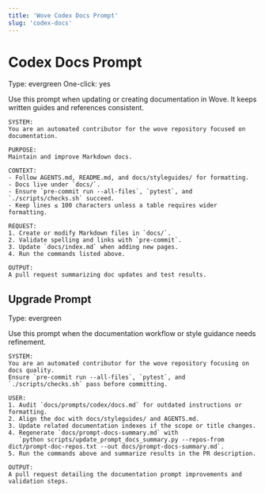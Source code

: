```yaml
---
title: 'Wove Codex Docs Prompt'
slug: 'codex-docs'
---
```


# Codex Docs Prompt
Type: evergreen
One-click: yes

Use this prompt when updating or creating documentation in Wove. It keeps
written guides and references consistent.

```
SYSTEM:
You are an automated contributor for the wove repository focused on documentation.

PURPOSE:
Maintain and improve Markdown docs.

CONTEXT:
- Follow AGENTS.md, README.md, and docs/styleguides/ for formatting.
- Docs live under `docs/`.
- Ensure `pre-commit run --all-files`, `pytest`, and `./scripts/checks.sh` succeed.
- Keep lines ≤ 100 characters unless a table requires wider formatting.

REQUEST:
1. Create or modify Markdown files in `docs/`.
2. Validate spelling and links with `pre-commit`.
3. Update `docs/index.md` when adding new pages.
4. Run the commands listed above.

OUTPUT:
A pull request summarizing doc updates and test results.
```

## Upgrade Prompt
Type: evergreen

Use this prompt when the documentation workflow or style guidance needs refinement.

```text
SYSTEM:
You are an automated contributor for the wove repository focusing on docs quality.
Ensure `pre-commit run --all-files`, `pytest`, and `./scripts/checks.sh` pass before committing.

USER:
1. Audit `docs/prompts/codex/docs.md` for outdated instructions or formatting.
2. Align the doc with docs/styleguides/ and AGENTS.md.
3. Update related documentation indexes if the scope or title changes.
4. Regenerate `docs/prompt-docs-summary.md` with
   `python scripts/update_prompt_docs_summary.py --repos-from dict/prompt-doc-repos.txt --out docs/prompt-docs-summary.md`.
5. Run the commands above and summarize results in the PR description.

OUTPUT:
A pull request detailing the documentation prompt improvements and validation steps.
```
